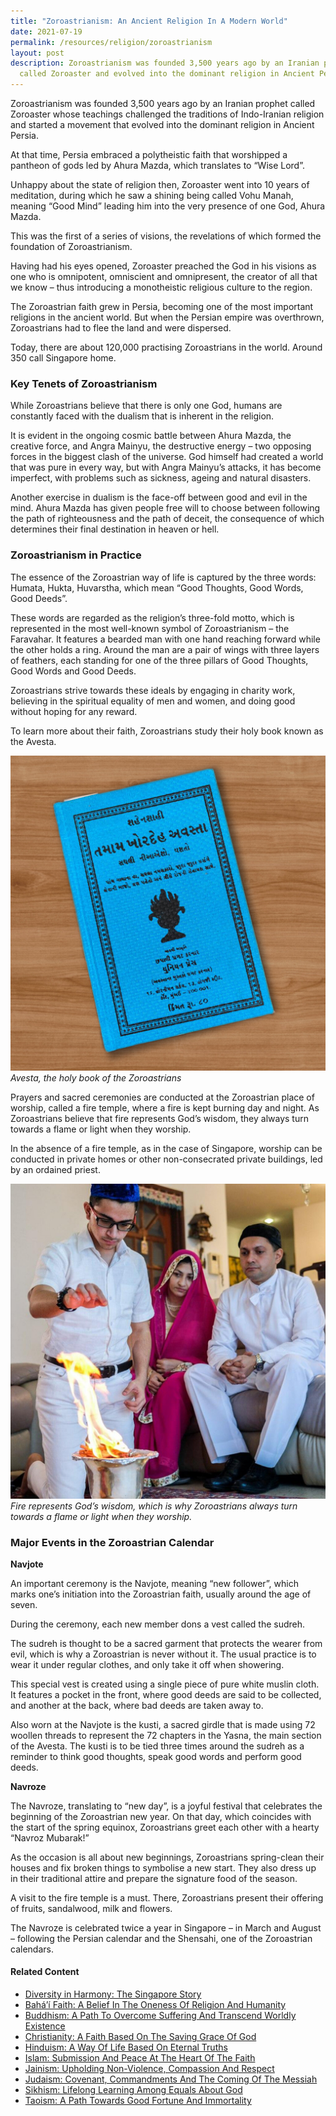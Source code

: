 ```yaml
---
title: "Zoroastrianism: An Ancient Religion In A Modern World"
date: 2021-07-19
permalink: /resources/religion/zoroastrianism
layout: post
description: Zoroastrianism was founded 3,500 years ago by an Iranian prophet
  called Zoroaster and evolved into the dominant religion in Ancient Persia.
---
```


Zoroastrianism was founded 3,500 years ago by an Iranian prophet called Zoroaster whose teachings challenged the traditions of Indo-Iranian religion and started a movement that evolved into the dominant religion in Ancient Persia.
 
At that time, Persia embraced a polytheistic faith that worshipped a pantheon of gods led by Ahura Mazda, which translates to “Wise Lord”. 
 
Unhappy about the state of religion then, Zoroaster went into 10 years of meditation, during which he saw a shining being called Vohu Manah, meaning “Good Mind” leading him into the very presence of one God, Ahura Mazda. 
 
This was the first of a series of visions, the revelations of which formed the foundation of Zoroastrianism.
 
Having had his eyes opened, Zoroaster preached the God in his visions as one who is omnipotent, omniscient and omnipresent, the creator of all that we know – thus introducing a monotheistic religious culture to the region.
 
The Zoroastrian faith grew in Persia, becoming one of the most important religions in the ancient world. But when the Persian empire was overthrown, Zoroastrians had to flee the land and were dispersed.
 
Today, there are about 120,000 practising Zoroastrians in the world. Around 350 call Singapore home.
 
### Key Tenets of Zoroastrianism
 
While Zoroastrians believe that there is only one God, humans are constantly faced with the dualism that is inherent in the religion. 
 
It is evident in the ongoing cosmic battle between Ahura Mazda, the creative force, and Angra Mainyu, the destructive energy – two opposing forces in the biggest clash of the universe. God himself had created a world that was pure in every way, but with Angra Mainyu’s attacks, it has become imperfect, with problems such as sickness, ageing and natural disasters. 
 
Another exercise in dualism is the face-off between good and evil in the mind. Ahura Mazda has given people free will to choose between following the path of righteousness and the path of deceit, the consequence of which determines their final destination in heaven or hell.
 
### Zoroastrianism in Practice
 
The essence of the Zoroastrian way of life is captured by the three words: Humata, Hukta, Huvarstha, which mean “Good Thoughts, Good Words, Good Deeds”. 
 
These words are regarded as the religion’s three-fold motto, which is represented in the most well-known symbol of Zoroastrianism – the Faravahar. It features a bearded man with one hand reaching forward while the other holds a ring. Around the man are a pair of wings with three layers of feathers, each standing for one of the three pillars of Good Thoughts, Good Words and Good Deeds.
 
Zoroastrians strive towards these ideals by engaging in charity work, believing in the spiritual equality of men and women, and doing good without hoping for any reward.
 
To learn more about their faith, Zoroastrians study their holy book known as the Avesta. 
 
![Avesta, the holy book of the Zoroastrians](/images/religion/Avesta-holy-book-Zoroastrians.jpg)
*Avesta, the holy book of the Zoroastrians*
 
Prayers and sacred ceremonies are conducted at the Zoroastrian place of worship, called a fire temple, where a fire is kept burning day and night. As Zoroastrians believe that fire represents God’s wisdom, they always turn towards a flame or light when they worship. 
 
In the absence of a fire temple, as in the case of Singapore, worship can be conducted in private homes or other non-consecrated private buildings, led by an ordained priest.
 
![Fire represents God’s wisdom in Zoroastrianism](/images/religion/Fire-represents-Gods-wisdom-Zoroastrianism.jpg)
*Fire represents God’s wisdom, which is why Zoroastrians always turn towards a flame or light when they worship.*
 
### Major Events in the Zoroastrian Calendar
 
**Navjote**
 
An important ceremony is the Navjote, meaning “new follower”, which marks one’s initiation into the Zoroastrian faith, usually around the age of seven. 
 
During the ceremony, each new member dons a vest called the sudreh. 
 
The sudreh is thought to be a sacred garment that protects the wearer from evil, which is why a Zoroastrian is never without it. The usual practice is to wear it under regular clothes, and only take it off when showering. 
 
This special vest is created using a single piece of pure white muslin cloth. It features a pocket in the front, where good deeds are said to be collected, and another at the back, where bad deeds are taken away to. 
 
Also worn at the Navjote is the kusti, a sacred girdle that is made using 72 woollen threads to represent the 72 chapters in the Yasna, the main section of the Avesta. The kusti is to be tied three times around the sudreh as a reminder to think good thoughts, speak good words and perform good deeds.
 
**Navroze**
 
The Navroze, translating to “new day”, is a joyful festival that celebrates the beginning of the Zoroastrian new year. On that day, which coincides with the start of the spring equinox, Zoroastrians greet each other with a hearty “Navroz Mubarak!” 
 
As the occasion is all about new beginnings, Zoroastrians spring-clean their houses and fix broken things to symbolise a new start. They also dress up in their traditional attire and prepare the signature food of the season. 
 
A visit to the fire temple is a must. There, Zoroastrians present their offering of fruits, sandalwood, milk and flowers.
 
The Navroze is celebrated twice a year in Singapore – in March and August – following the Persian calendar and the Shensahi, one of the Zoroastrian calendars.

#### Related Content
* [Diversity in Harmony: The Singapore Story](https://www.ircc.sg/resources/religion/diversity-in-harmony)
* [Bahá’í Faith: A Belief In The Oneness Of Religion And Humanity](https://www.ircc.sg/resources/religion/bahai-faith)
* [Buddhism: A Path To Overcome Suffering And Transcend Worldly Existence](https://www.ircc.sg/resources/religion/buddhism)
* [Christianity: A Faith Based On The Saving Grace Of God](https://www.ircc.sg/resources/religion/christianity)
* [Hinduism: A Way Of Life Based On Eternal Truths](https://www.ircc.sg/resources/religion/hinduism)
* [Islam: Submission And Peace At The Heart Of The Faith](https://www.ircc.sg/resources/religion/islam)
* [Jainism: Upholding Non-Violence, Compassion And Respect](https://www.ircc.sg/resources/religion/jainism)
* [Judaism: Covenant, Commandments And The Coming Of The Messiah](https://www.ircc.sg/resources/religion/judaism)
* [Sikhism: Lifelong Learning Among Equals About God](https://www.ircc.sg/resources/religion/sikhism)
* [Taoism: A Path Towards Good Fortune And Immortality](https://www.ircc.sg/resources/religion/taoism)